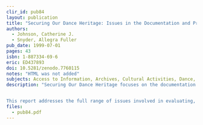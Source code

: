 ```yaml
---
clir_id: pub84
layout: publication
title: "Securing Our Dance Heritage: Issues in the Documentation and Preservation of Dance"
authors: 
  - Johnson, Catherine J. 
  - Snyder, Allegra Fuller
pub_date: 1999-07-01
pages: 43
isbn: 1-887334-69-6
eric: ED437893
doi: 10.5281/zenodo.7760115
notes: "HTML was not added"
subjects: Access to Information, Archives, Cultural Activities, Dance, Fine Arts, Information Sources, Information Storage, Preservation, Special Libraries, User Needs (Information)
description: "Securing Our Dance Heritage focuses on the documentation of, access to, and preservation of our dance heritage. It is coauthored by an eminent dance ethnologist and a leader in the field of dance librarianship. In the first chapter, Allegra Fuller Snyder discusses the cultural and intellectual value of dance and articulates what elements of dance should be recorded and made accessible so that scholars, performers, creators, and the public can grasp fully the rich history of human expression embodied in dance. In the following two chapters, Catherine Johnson explores the various strategies used for making those resources accessible and the problems we face in preserving the fragile media on which these often unique and valuable sources are recorded.


This report addresses the full range of issues involved in evaluating, documenting, preserving, and making accessible the history of dance. It will be of interest not only to members of the international dance community, but also to libraries and archives that house dance materials, many of which are dispersed throughout collections of sport, anthropology, and religion. It will also interest historians and funders of the performing arts, scientists, and scholars of all types, who will find in dance documentation rich new resources for investigating this uniquely expressive human activity, and, more broadly, the managers of research institutions that hold or are acquiring collections in nonprint form."
files:
  - pub84.pdf
---
```

